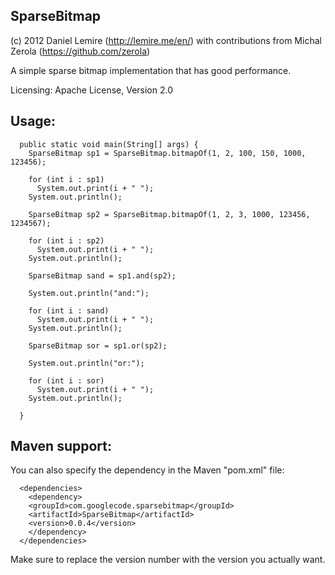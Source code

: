 ## SparseBitmap
(c) 2012
Daniel Lemire (http://lemire.me/en/) with contributions from
Michal Zerola (https://github.com/zerola)


A simple sparse bitmap implementation that has good performance.

Licensing: Apache License, Version 2.0


## Usage:

```
  public static void main(String[] args) {
    SparseBitmap sp1 = SparseBitmap.bitmapOf(1, 2, 100, 150, 1000, 123456);

    for (int i : sp1)
      System.out.print(i + " ");
    System.out.println();

    SparseBitmap sp2 = SparseBitmap.bitmapOf(1, 2, 3, 1000, 123456, 1234567);

    for (int i : sp2)
      System.out.print(i + " ");
    System.out.println();

    SparseBitmap sand = sp1.and(sp2);

    System.out.println("and:");

    for (int i : sand)
      System.out.print(i + " ");
    System.out.println();
    
    SparseBitmap sor = sp1.or(sp2);
    
    System.out.println("or:");

    for (int i : sor)
      System.out.print(i + " ");
    System.out.println();

  }
```

## Maven support:

You can also specify the dependency in the Maven "pom.xml" file:

```
  <dependencies>
    <dependency>
	<groupId>com.googlecode.sparsebitmap</groupId>
	<artifactId>SparseBitmap</artifactId>
	<version>0.0.4</version>
    </dependency>
  </dependencies>
```

Make sure to replace the version number with the version you actually want.

